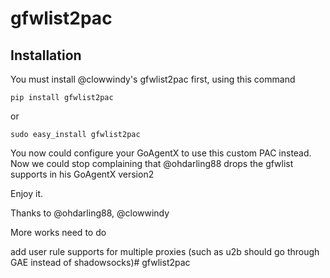 # gfwlist2pac

## Installation

You must install @clowwindy's gfwlist2pac first, using this command

```
pip install gfwlist2pac
```
or
```
sudo easy_install gfwlist2pac
```
You now could configure your GoAgentX to use this custom PAC instead. Now we could stop complaining that @ohdarling88 drops the gfwlist supports in his GoAgentX version2

Enjoy it.

Thanks to @ohdarling88, @clowwindy

More works need to do

add user rule supports for multiple proxies (such as u2b should go through GAE instead of shadowsocks)# gfwlist2pac
